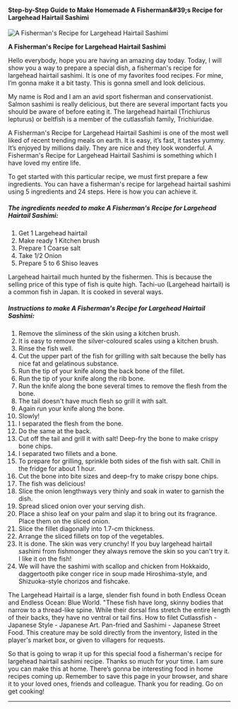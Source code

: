             

#### Step-by-Step Guide to Make Homemade A Fisherman&amp;#39;s Recipe for Largehead Hairtail Sashimi

![A Fisherman's Recipe for Largehead Hairtail Sashimi](https://img-global.cpcdn.com/recipes/5189028631543808/751x532cq70/a-fishermans-recipe-for-largehead-hairtail-sashimi-recipe-main-photo.jpg)

**A Fisherman's Recipe for Largehead Hairtail Sashimi**

Hello everybody, hope you are having an amazing day today. Today, I will show you a way to prepare a special dish, a fisherman's recipe for largehead hairtail sashimi. It is one of my favorites food recipes. For mine, I’m gonna make it a bit tasty. This is gonna smell and look delicious.

My name is Rod and I am an avid sport fisherman and conservationist. Salmon sashimi is really delicious, but there are several important facts you should be aware of before eating it. The largehead hairtail (Trichiurus lepturus) or beltfish is a member of the cutlassfish family, Trichiuridae.

A Fisherman's Recipe for Largehead Hairtail Sashimi is one of the most well liked of recent trending meals on earth. It is easy, it’s fast, it tastes yummy. It’s enjoyed by millions daily. They are nice and they look wonderful. A Fisherman's Recipe for Largehead Hairtail Sashimi is something which I have loved my entire life.

To get started with this particular recipe, we must first prepare a few ingredients. You can have a fisherman's recipe for largehead hairtail sashimi using 5 ingredients and 24 steps. Here is how you can achieve it.

##### The ingredients needed to make A Fisherman's Recipe for Largehead Hairtail Sashimi:

1.  Get 1 Largehead hairtail
2.  Make ready 1 Kitchen brush
3.  Prepare 1 Coarse salt
4.  Take 1/2 Onion
5.  Prepare 5 to 6 Shiso leaves

Largehead hairtail much hunted by the fishermen. This is because the selling price of this type of fish is quite high. Tachi-uo (Largehead hairtail) is a common fish in Japan. It is cooked in several ways.

##### Instructions to make A Fisherman's Recipe for Largehead Hairtail Sashimi:

1.  Remove the sliminess of the skin using a kitchen brush.
2.  It is easy to remove the silver-coloured scales using a kitchen brush.
3.  Rinse the fish well.
4.  Cut the upper part of the fish for grilling with salt because the belly has nice fat and gelatinous substance.
5.  Run the tip of your knife along the back bone of the fillet.
6.  Run the tip of your knife along the rib bone.
7.  Run the knife along the bone several times to remove the flesh from the bone.
8.  The tail doesn't have much flesh so grill it with salt.
9.  Again run your knife along the bone.
10.  Slowly!
11.  I separated the flesh from the bone.
12.  Do the same at the back.
13.  Cut off the tail and grill it with salt! Deep-fry the bone to make crispy bone chips.
14.  I separated two fillets and a bone.
15.  To prepare for grilling, sprinkle both sides of the fish with salt. Chill in the fridge for about 1 hour.
16.  Cut the bone into bite sizes and deep-fry to make crispy bone chips.
17.  The fish was delicious!
18.  Slice the onion lengthways very thinly and soak in water to garnish the dish.
19.  Spread sliced onion over your serving dish.
20.  Place a shiso leaf on your palm and slap it to bring out its fragrance. Place them on the sliced onion.
21.  Slice the fillet diagonally into 1.7-cm thickness.
22.  Arrange the sliced fillets on top of the vegetables.
23.  It is done. The skin was very crunchy! If you buy largehead hairtail sashimi from fishmonger they always remove the skin so you can't try it. I like it on the fish!
24.  We will have the sashimi with scallop and chicken from Hokkaido, daggertooth pike conger rice in soup made Hiroshima-style, and Shizuoka-style chorizos and fishcake.

The Largehead Hairtail is a large, slender fish found in both Endless Ocean and Endless Ocean: Blue World. "These fish have long, skinny bodies that narrow to a thread-like spine. While their dorsal fins stretch the entire length of their backs, they have no ventral or tail fins. How to filet Cutlassfish - Japanese Style - Japanese Art. Pan-fried and Sashimi - Japanese Street Food. This creature may be sold directly from the inventory, listed in the player's market box, or given to villagers for requests.

So that is going to wrap it up for this special food a fisherman's recipe for largehead hairtail sashimi recipe. Thanks so much for your time. I am sure you can make this at home. There’s gonna be interesting food in home recipes coming up. Remember to save this page in your browser, and share it to your loved ones, friends and colleague. Thank you for reading. Go on get cooking!

* * *
